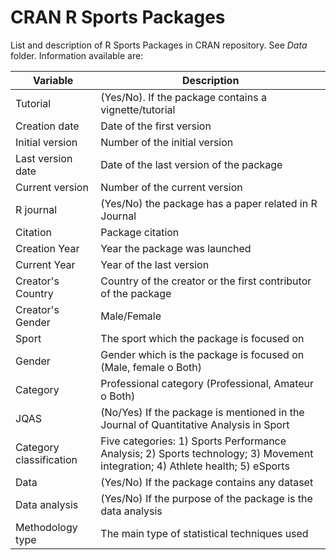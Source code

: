 # CRAN R Sports Packages

List and description of R Sports Packages in CRAN repository. See *Data* folder. Information available are:

|     Variable              | Description                                                                                                                       |
|---------------------------|-----------------------------------------------------------------------------------------------------------------------------------|
| Tutorial                  | (Yes/No). If the   package contains a vignette/tutorial                                                                           |
| Creation   date           | Date of the   first version                                                                                                       |
| Initial   version         | Number of the   initial version                                                                                                   |
| Last   version date       | Date of the last   version of the package                                                                                         |
| Current   version         | Number of the   current version                                                                                                   |
| R   journal               | (Yes/No) the   package has a paper related in R Journal                                                                           |
| Citation                  | Package citation                                                                                                                  |
| Creation   Year           | Year the package   was launched                                                                                                   |
| Current   Year            | Year of the last   version                                                                                                        |
| Creator's   Country       | Country of the   creator or the first contributor of the package                                                                  |
| Creator's   Gender        | Male/Female                                                                                                                       |
| Sport                     | The sport which   the package is focused on                                                                                       |
| Gender                    | Gender which is   the package is focused on (Male, female o Both)                                                                 |
| Category                  | Professional   category (Professional, Amateur o Both)                                                                            |
| JQAS                      | (No/Yes) If the   package is mentioned in the Journal of Quantitative   Analysis in Sport                                         |
| Category   classification | Five categories:   1) Sports Performance Analysis;   2) Sports technology; 3) Movement integration; 4) Athlete health; 5) eSports |
| Data                      | (Yes/No) If the   package contains any dataset                                                                                    |
| Data   analysis           | (Yes/No) If the   purpose of the package is the data analysis                                                                     |
| Methodology   type        | The main type of   statistical techniques used                                                                                    |
